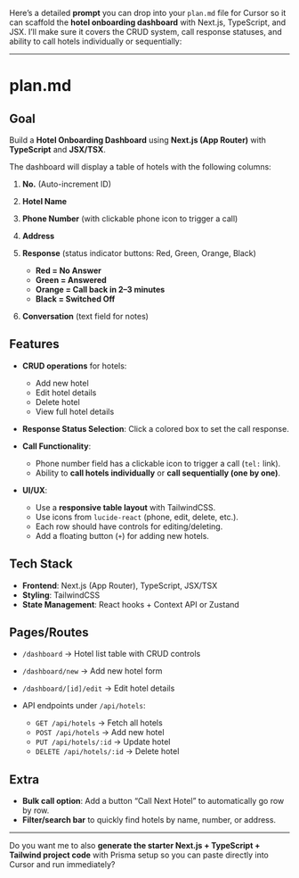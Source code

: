 Here’s a detailed **prompt** you can drop into your `plan.md` file for Cursor so it can scaffold the **hotel onboarding dashboard** with Next.js, TypeScript, and JSX. I’ll make sure it covers the CRUD system, call response statuses, and ability to call hotels individually or sequentially:

---

# plan.md

## Goal

Build a **Hotel Onboarding Dashboard** using **Next.js (App Router)** with **TypeScript** and **JSX/TSX**.

The dashboard will display a table of hotels with the following columns:

1. **No.** (Auto-increment ID)
2. **Hotel Name**
3. **Phone Number** (with clickable phone icon to trigger a call)
4. **Address**
5. **Response** (status indicator buttons: Red, Green, Orange, Black)

   * **Red = No Answer**
   * **Green = Answered**
   * **Orange = Call back in 2–3 minutes**
   * **Black = Switched Off**
6. **Conversation** (text field for notes)

## Features

* **CRUD operations** for hotels:

  * Add new hotel
  * Edit hotel details
  * Delete hotel
  * View full hotel details
* **Response Status Selection**: Click a colored box to set the call response.
* **Call Functionality**:

  * Phone number field has a clickable icon to trigger a call (`tel:` link).
  * Ability to **call hotels individually** or **call sequentially (one by one)**.
* **UI/UX**:

  * Use a **responsive table layout** with TailwindCSS.
  * Use icons from `lucide-react` (phone, edit, delete, etc.).
  * Each row should have controls for editing/deleting.
  * Add a floating button (`+`) for adding new hotels.

## Tech Stack

* **Frontend**: Next.js (App Router), TypeScript, JSX/TSX
* **Styling**: TailwindCSS
* **State Management**: React hooks + Context API or Zustand



## Pages/Routes

* `/dashboard` → Hotel list table with CRUD controls
* `/dashboard/new` → Add new hotel form
* `/dashboard/[id]/edit` → Edit hotel details
* API endpoints under `/api/hotels`:

  * `GET /api/hotels` → Fetch all hotels
  * `POST /api/hotels` → Add new hotel
  * `PUT /api/hotels/:id` → Update hotel
  * `DELETE /api/hotels/:id` → Delete hotel

## Extra

* **Bulk call option**: Add a button “Call Next Hotel” to automatically go row by row.
* **Filter/search bar** to quickly find hotels by name, number, or address.

---

Do you want me to also **generate the starter Next.js + TypeScript + Tailwind project code** with Prisma setup so you can paste directly into Cursor and run immediately?
